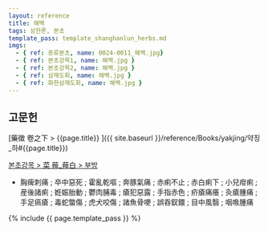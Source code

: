 ```yaml
---
layout: reference
title: 해백
tags: 상한론, 본초
template_pass: template_shanghanlun_herbs.md
imgs:
  - { ref: 증류본초, name: 0024-0011_해백.jpg}
  - { ref: 본초강목1, name: 해백.jpg }
  - { ref: 본초강목2, name: 해백.jpg }
  - { ref: 삼재도회, name: 해백.jpg }
  - { ref: 화한삼재도회, name: 해백.jpg }
---
```


## 고문헌

[藥徵 卷之下 > {{page.title}} ]({{ site.baseurl }}/reference/Books/yakjing/약징_하#{{page.title}})


[본초강목 > 菜	薤_薤白 > 부방]()

* 胸痺刺痛 ; 卒中惡死 ; 霍亂乾嘔 ; 奔豚氣痛 ; 赤痢不止 ; 赤白痢下 ; 小兒疳痢 ; 産後諸痢 ; 姙娠胎動 ; 鬱肉脯毒 ; 瘡犯惡露 ; 手指赤色 ; 疥瘡痛癢 ; 灸瘡腫痛 ; 手足瘑瘡 ; 毒蛇螫傷 ; 虎犬咬傷 ; 諸魚骨哽 ; 誤吞釵鐶 ; 目中風翳 ; 咽㗋腫痛

{% include {{ page.template_pass }} %}
